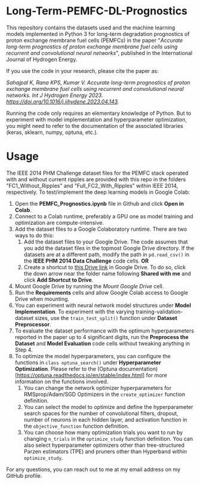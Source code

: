 # Long-Term-PEMFC-DL-Prognostics

This repository contains the datasets used and the machine learning models implemented in Python 3 for long-term degradation prognostics of proton exchange membrane fuel cells (PEMFCs) in the paper "*Accurate long-term prognostics of proton exchange membrane fuel cells using recurrent and convolutional neural networks*", published in the International Journal of Hydrogen Energy. 

If you use the code in your research, please cite the paper as:

*Sahajpal K, Rana KPS, Kumar V. Accurate long-term prognostics of proton exchange membrane fuel cells using recurrent and convolutional neural networks. Int J Hydrogen Energy 2023. https://doi.org/10.1016/j.ijhydene.2023.04.143.*

Running the code only requires an elementary knowledge of Python. But to experiment with model implementation and hyperparameter optimization, you might need to refer to the documentation of the associated libraries (keras, sklearn, numpy, optuna, etc.).

# Usage
 
The IEEE 2014 PHM Challenge dataset files for the PEMFC stack operated with and without current ripples are provided with this repo in the folders "FC1_Without_Ripples" and "Full_FC2_With_Ripples" within IEEE 2014, respectively. To test/implement the deep learning models in Google Colab:

1. Open the **PEMFC_Prognostics.ipynb** file in Github and click **Open in Colab**.
2. Connect to a Colab runtime, preferably a GPU one as model training and optimization are compute-intensive. 
3. Add the dataset files to a Google Colaboratory runtime. There are two ways to do this: 
    1. Add the dataset files to your Google Drive. The code assumes that you add the dataset files in the topmost Google Drive directory. If the datasets are at a different path, modify the path in `pd.read_csv()` in the **IEEE PHM 2014 Data Challenge** code cells.
    **OR**
    2. Create a shortcut to [this Drive link](https://drive.google.com/drive/folders/19MgM4AyMeHZGXDILrIF8HT9K8Ki1vjDz?usp=sharing) in Google Drive. To do so, click the down arrow near the folder name following **Shared with me** and click **Add Shortcut to Drive**.
4. Mount Google Drive by running the *Mount Google Drive* cell.
3. Run the **Requirements** cells and allow Google Colab access to Google Drive when mounting.
4. You can experiment with neural network model structures under **Model Implementation**. To experiment with the varying training-validation-dataset sizes, use the `train_test_split()` function under **Dataset Preprocessor**. 
5. To evaluate the dataset performance with the optimum hyperparameters reported in the paper up to 4 significant digits, run the **Preprocess the Dataset** and **Model Evaluation** code cells without tweaking anything in Step 4.
6. To optimize the model hyperparameters, you can configure the functions in `class optuna_search()` under **Hyperparameter Optimization**. Please refer to the (Optuna documentation)[https://optuna.readthedocs.io/en/stable/index.html] for more information on the functions involved.
    1. You can change the network optimizer hyperparameters for RMSprop/Adam/SGD Optimizers in the `create_optimizer` function definition.
    2. You can select the model to optimize and define the hyperparameter search spaces for the number of convolutional filters, dropout, number of neurons in each hidden layer, and activation function in the `objective_function` function definition.
    3. You can choose how many optimization trials you want to run by changing `n_trials` in the `optimize_study` function definition. You can also select hyperparameter optimizers other than tree-structured Parzen estimators (TPE) and pruners other than Hyperband within `optimize_study`.

For any questions, you can reach out to me at my email address on my GitHub profile.